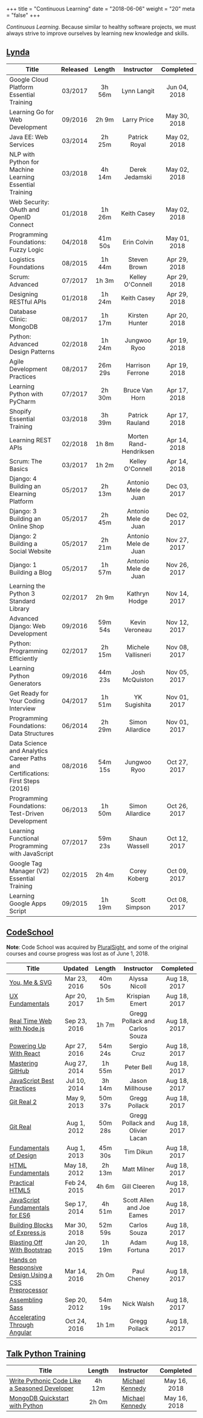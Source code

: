 +++
title = "Continuous Learning"
date = "2018-06-06"
weight = "20"
meta = "false"
+++

*Continuous Learning*. Because similar to healthy software projects, we must always strive to improve ourselves by learning new knowledge and skills.

## [Lynda](https://lynda.com)

| Title | Released | Length | Instructor | Completed |
|-------|:--------:|:------:|:----------:|:---------:|
| Google Cloud Platform Essential Training | 03/2017 | 3h 56m | Lynn Langit | Jun 04, 2018 |
| Learning Go for Web Development | 09/2016 | 2h 9m | Larry Price | May 30, 2018 |
| Java EE: Web Services | 03/2014 | 2h 25m | Patrick Royal | May 02, 2018 |
| NLP with Python for Machine Learning Essential Training | 03/2018 | 4h 14m | Derek Jedamski | May 02, 2018 |
| Web Security: OAuth and OpenID Connect | 01/2018 | 1h 26m | Keith Casey | May 02, 2018 |
| Programming Foundations: Fuzzy Logic | 04/2018 | 41m 50s | Erin Colvin | May 01, 2018 |
| Logistics Foundations | 08/2015 | 1h 44m | Steven Brown | Apr 29, 2018 |
| Scrum: Advanced | 07/2017 | 1h 3m | Kelley O'Connell | Apr 29, 2018 |
| Designing RESTful APIs | 01/2018 | 1h 24m | Keith Casey | Apr 29, 2018 |
| Database Clinic: MongoDB | 08/2017 | 1h 17m | Kirsten Hunter | Apr 20, 2018 |
| Python: Advanced Design Patterns | 02/2018 | 1h 24m | Jungwoo Ryoo | Apr 19, 2018 |
| Agile Development Practices | 08/2017 | 26m 29s | Harrison Ferrone | Apr 19, 2018 |
| Learning Python with PyCharm | 07/2017 | 2h 30m | Bruce Van Horn | Apr 17, 2018 |
| Shopify Essential Training | 03/2018 | 3h 39m | Patrick Rauland | Apr 17, 2018 |
| Learning REST APIs | 02/2018 | 1h 8m | Morten Rand-Hendriksen | Apr 14, 2018 |
| Scrum: The Basics | 03/2017 | 1h 2m | Kelley O'Connell | Apr 14, 2018 |
| Django: 4 Building an Elearning Platform | 05/2017 | 2h 13m | Antonio Mele de Juan | Dec 03, 2017 |
| Django: 3 Building an Online Shop | 05/2017 | 2h 45m | Antonio Mele de Juan | Dec 02, 2017 |
| Django: 2 Building a Social Website | 05/2017 | 2h 21m | Antonio Mele de Juan | Nov 27, 2017 |
| Django: 1 Building a Blog | 05/2017 | 1h 57m | Antonio Mele de Juan | Nov 26, 2017 |
| Learning the Python 3 Standard Library | 02/2017 | 2h 9m | Kathryn Hodge | Nov 14, 2017 |
| Advanced Django: Web Development | 09/2016 | 59m 54s | Kevin Veroneau | Nov 12, 2017 |
| Python: Programming Efficiently | 02/2017 | 2h 15m | Michele Vallisneri | Nov 08, 2017 |
| Learning Python Generators | 09/2016 | 44m 23s | Josh McQuiston | Nov 05, 2017 |
| Get Ready for Your Coding Interview | 04/2017 | 1h 51m | YK Sugishita | Nov 01, 2017 |
| Programming Foundations: Data Structures | 06/2014 | 2h 29m | Simon Allardice | Nov 01, 2017 |
| Data Science and Analytics Career Paths and Certifications: First Steps (2016) | 08/2016 | 54m 15s | Jungwoo Ryoo | Oct 27, 2017 |
| Programming Foundations: Test-Driven Development | 06/2013 | 1h 50m | Simon Allardice | Oct 26, 2017 |
| Learning Functional Programming with JavaScript | 07/2017 | 59m 23s | Shaun Wassell | Oct 12, 2017 |
| Google Tag Manager (V2) Essential Training | 02/2015 | 2h 4m | Corey Koberg | Oct 09, 2017 |
| Learning Google Apps Script | 09/2015 | 1h 19m | Scott Simpson | Oct 08, 2017 |

## [CodeSchool](https://codeschool.com)

**Note**: Code School was acquired by [PluralSight](https://pluralsight.com), and some of the original courses and course progress was lost as of June 1, 2018.

| Title | Updated | Length | Instructor | Completed |
|-------|:-------:|:------:|:----------:|:---------:|
| [You, Me & SVG](https://www.pluralsight.com/courses/code-school-you-me-svg) | Mar 23, 2016 | 40m 50s | Alyssa Nicoll | Aug 18, 2017 |
| [UX Fundamentals](https://www.pluralsight.com/courses/ux-fundamentals-2426) | Apr 20, 2017 | 1h 5m | Krispian Emert | Aug 18, 2017 |
| [Real Time Web with Node.js](https://www.pluralsight.com/courses/code-school-real-time-web-with-nodejs) | Sep 23, 2016 | 1h 7m | Gregg Pollack and Carlos Souza | Aug 18, 2017 |
| [Powering Up With React](https://www.pluralsight.com/courses/code-school-powering-up-with-react) | Apr 27, 2016 | 54m 24s | Sergio Cruz | Aug 18, 2017 |
| [Mastering GitHub](https://www.pluralsight.com/courses/code-school-mastering-github) | Aug 27, 2014 | 1h 55m | Peter Bell | Aug 18, 2017 |
| [JavaScript Best Practices](https://www.pluralsight.com/courses/code-school-javascript-best-practices) | Jul 10, 2014 | 3h 14m | Jason Millhouse | Aug 18, 2017 |
| [Git Real 2](https://www.pluralsight.com/courses/code-school-git-real-2) | May 9, 2013 | 50m 37s | Gregg Pollack | Aug 18, 2017 |
| [Git Real](https://www.pluralsight.com/courses/code-school-git-real) | Aug 1, 2012 | 50m 28s | Gregg Pollack and Olivier Lacan | Aug 18, 2017 |
| [Fundamentals of Design](https://www.pluralsight.com/courses/code-school-fundamentals-of-design) | Aug 1, 2013 | 45m 30s | Tim Dikun | Aug 18, 2017 |
| [HTML Fundamentals](https://www.pluralsight.com/courses/html-fundamentals) | May 18, 2012 | 2h 13m | Matt Milner | Aug 18, 2017 |
| [Practical HTML5](https://www.pluralsight.com/courses/practical-html5) | Feb 24, 2015 | 4h 6m | Gill Cleeren | Aug 18, 2017 |
| [JavaScript Fundamentals for ES6](https://www.pluralsight.com/courses/javascript-fundamentals-es6) | Sep 17, 2014 | 4h 51m | Scott Allen and Joe Eames | Aug 18, 2017 |
| [Building Blocks of Express.js](https://www.pluralsight.com/courses/code-school-building-blocks-of-express-js) | Mar 30, 2018 | 52m 59s | Carlos Souza | Aug 18, 2017 |
| [Blasting Off With Bootstrap](https://www.pluralsight.com/courses/code-school-blasting-off-with-bootstrap) | Jan 20, 2015 | 1h 19m | Adam Fortuna | Aug 18, 2017 |
| [Hands on Responsive Design Using a CSS Preprocessor](https://www.pluralsight.com/courses/hands-on-responsive-design-css-preprocessor) | Mar 14, 2016 | 2h 0m | Paul Cheney | Aug 18, 2017 |
| [Assembling Sass](https://www.pluralsight.com/courses/code-school-assembling-sass) | Sep 20, 2012 | 54m 19s | Nick Walsh | Aug 18, 2017 |
| [Accelerating Through Angular](https://www.pluralsight.com/courses/code-school-accelerating-through-angular) | Oct 24, 2016 | 1h 1m | Gregg Pollack | Aug 18, 2017 |

## [Talk Python Training](https://training.talkpython.fm/)

| Title | Length | Instructor | Completed |
|-------|:------:|:----------:|:---------:|
| [Write Pythonic Code Like a Seasoned Developer](https://training.talkpython.fm/courses/details/write-pythonic-code-like-a-seasoned-developer) | 4h 12m | [Michael Kennedy](https://github.com/mikeckennedy/) | May 16, 2018 |
| [MongoDB Quickstart with Python](https://training.talkpython.fm/courses/details/mongodb-python-quickstart-mongoengine) | 2h 0m | [Michael Kennedy](https://github.com/mikeckennedy/) | May 16, 2018 |
